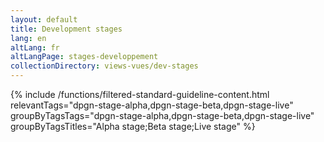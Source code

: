 ```yaml
---
layout: default
title: Development stages
lang: en
altLang: fr
altLangPage: stages-developpement
collectionDirectory: views-vues/dev-stages
---
```

{% include /functions/filtered-standard-guideline-content.html relevantTags="dpgn-stage-alpha,dpgn-stage-beta,dpgn-stage-live"  groupByTagsTags="dpgn-stage-alpha,dpgn-stage-beta,dpgn-stage-live" groupByTagsTitles="Alpha stage;Beta stage;Live stage" %}
